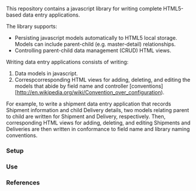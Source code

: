This repository contains a javascript library for writing complete HTML5-based data entry applications. 

The library supports:  

* Persisting javascript models automatically to HTML5 local storage. Models can include parent-child (e.g. master-detail) relationships. 
* Controlling parent-child data management (CRUD) HTML views.

Writing data entry applications consists of writing:

1. Data models in javascript.
2. Correspcorresponding HTML views for adding, deleting, and editing the models that abide by field name and controller [conventions][http://en.wikipedia.org/wiki/Convention_over_configuration).
 

For example, to write a shipment data entry application that records Shipment information and child Delivery details, two models relating parent to child are written for Shipment and Delivery, respectively. Then, corresponding HTML views for adding, deleting, and editing Shipments and Deliveries are then written in conformance to field name and library naming conventions.

### Setup ###

### Use ###

### References ###
